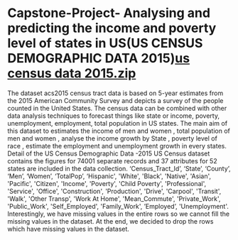 # Capstone-Project-  Analysing and predicting the income and poverty level of states in US(US CENSUS DEMOGRAPHIC DATA 2015)[us census data 2015.zip](https://github.com/Gursharnpal-Kaur/Capstone-Project-/files/8509010/us.census.data.2015.zip)

The dataset acs2015 census tract data is based on 5-year estimates from the 2015 American Community Survey and depicts a survey of the people counted in the United States. The census data can be combined with other data analysis techniques to forecast things like state or income, poverty, unemployment, employment, total population in US states. The main aim of this dataset to estimates the income of men and women , total population of men and women , analyse the income growth by State , poverty level of race , estimate the employment and unemployment growth in every states.  
Detail of the US Census Demographic Data -2015
US Census  dataset contains the figures for 74001 separate records and 37 attributes for 52 states are included in the data collection. ‘Census_Tract_Id’, ‘State’, ‘County’, ‘Men’, ‘Women’, ‘TotalPop’, ‘Hispanic', 'White', 'Black', 'Native', 'Asian', 'Pacific', 'Citizen', 'Income', 'Poverty', 'Child Poverty', 'Professional', 'Service', 'Office', 'Construction', 'Production', 'Drive', 'Carpool', 'Transit', 'Walk', 'Other Transp', 'Work At Home', 'Mean_Commute', 'Private_Work', 'Public_Work', 'Self_Employed', 'Family_Work', ’Employed’, 'Unemployment'. Interestingly, we have missing values in the entire rows so we cannot fill the missing values in the dataset. At the end, we decided to drop the rows which have missing values in the dataset.
